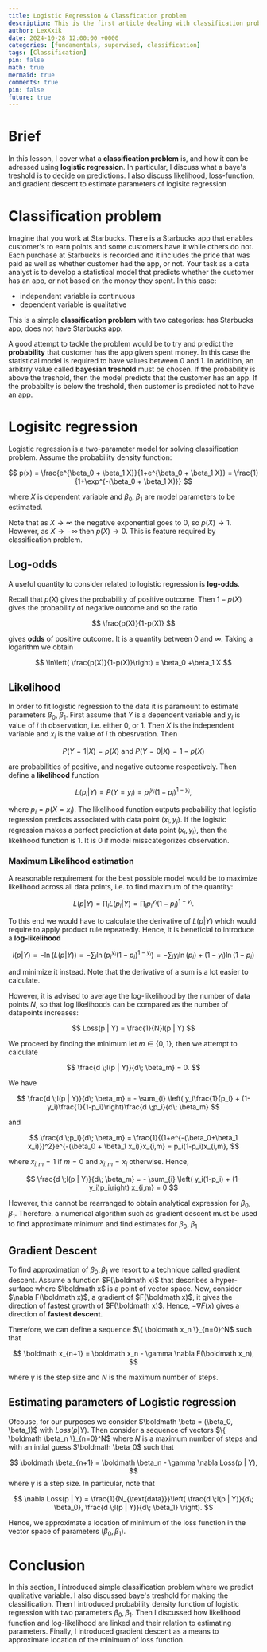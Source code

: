 ```yaml
---
title: Logistic Regression & Classfication problem
description: This is the first article dealing with classification problem and discusses logistic regression as a tool to predict qualitative variables.
author: LexXxik
date: 2024-10-28 12:00:00 +0000
categories: [fundamentals, supervised, classification]
tags: [Classification]
pin: false
math: true
mermaid: true
comments: true
pin: false
future: true
---
```


# Brief
In this lesson, I cover what a **classification problem** is, and how it can be adressed using **logistic regression**. In particular, I discuss what a baye's treshold is to decide on predictions. I also discuss likelihood, loss-function, and gradient descent to estimate parameters of logisitc regression

# Classification problem
Imagine that you work at Starbucks. There is a Starbucks app that enables customer's to earn points and some customers have it while others do not. Each purchase at Starbucks is recorded and it includes the price that was paid as well as whether customer had the app, or not. Your task as a data analyst is to develop a statistical model that predicts whether the customer has an app, or not based on the money they spent. In this case:

- independent variable is continuous
- dependent variable is qualitative

This is a simple **classification problem** with two categories: has Starbucks app, does not have Starbucks app.

A good attempt to tackle the problem would be to try and predict the **probability** that customer has the app given spent money. In this case the statistical model is required to have values between 0 and 1. In addition, an arbitrry value called **bayesian treshold** must be chosen. If the probability is above the treshold, then the model predicts that the customer has an app. If the probabilty is below the treshold, then customer is predicted not to have an app.

# Logisitc regression

Logistic regression is a two-parameter model for solving classification problem. Assume the probability density function:

$$
p(x) = \frac{e^{\beta_0 + \beta_1 X}}{1+e^{\beta_0 + \beta_1 X}} = \frac{1}{1+\exp^{-(\beta_0 + \beta_1 X)}}
$$

where $X$ is dependent variable and $\beta_0,\; \beta_1$ are model parameters to be estimated. 

Note that as $X\to \infty$ the negative exponential goes to 0, so $p(X)\to 1$. However, as $X\to - \infty$ then $p(X)\to 0$. This is feature required by classification problem.

## Log-odds

A useful quantity to consider related to logistic regression is **log-odds**. 

Recall that $p(X)$ gives the probability of positive outcome. Then $1-p(X)$ gives the probability of negative outcome and so the ratio

$$
\frac{p(X)}{1-p(X)}
$$

gives **odds** of positive outcome. It is a quantity between $0$ and $\infty$. Taking a logarithm we obtain

$$
\ln\left( \frac{p(X)}{1-p(X)}\right) = \beta_0 +\beta_1 X
$$

## Likelihood 

In order to fit logistic regression to the data it is paramount to estimate parameters $\beta_0, \; \beta_1$. First assume that $Y$ is a dependent variable and $y_i$ is value of $i$ th observation, i.e. either 0, or 1. Then $X$ is the independent variable and $x_i$ is the value of $i$ th obesrvation. Then 

$$
P(Y=1 | X) = p(X) \text{ and } P(Y=0 | X) = 1-p(X)
$$

are probabilities of positive, and negative outcome respectively. Then define a **likelihood** function

$$
L(p_i | Y) = P(Y = y_i) = p_i^{y_i} (1-p_i)^{1-y_i},
$$

where $p_i = p(X=x_i)$. The likelihood function outputs probability that logistic regression predicts associated with data point $(x_i,y_i)$. If the logistic regression makes a perfect prediction at data point $(x_i,y_i)$, then the likelihood function is 1. It is $0$ if model misscategorizes observation.

### Maximum Likelihood estimation

A reasonable requirement for the best possible model would be to maximize likelihood across all data points, i.e. to find maximum of the quantity:

$$
L(p | Y) = \prod_{i} L(p_i | Y) = \prod_{i} p_i^{y_i} (1-p_i)^{1-y_i}.
$$

To this end we would have to calculate the derivative of $L(p | Y)$ which would require to apply product rule repeatedly. Hence, it is beneficial to introduce a **log-likelihood** 

$$
l(p | Y) = - \ln (L(p | Y)) = - \sum_{i} \ln(p_i^{y_i} (1-p_i)^{1-y_i}) = - \sum_{i} y_i\ln(p_i) +  (1-y_i)\ln(1-p_i) 
$$

and minimize it instead. Note that the derivative of a sum is a lot easier to calculate. 

However, it is advised to average the log-likelihood by the number of data points $N$, so that log likelihoods can be compared as the number of datapoints increases: 

$$
Loss(p | Y) = \frac{1}{N}l(p | Y)
$$

We proceed by finding the minimum let $m\in\{ 0, 1\}$, then we attempt to calculate

$$
\frac{d \;l(p | Y)}{d\; \beta_m} = 0.
$$

We have 

$$
\frac{d \;l(p | Y)}{d\; \beta_m} = - \sum_{i} \left( y_i\frac{1}{p_i} +  (1-y_i)\frac{1}{1-p_i}\right)\frac{d \;p_i}{d\; \beta_m}
$$

and

$$
\frac{d \;p_i}{d\; \beta_m} = \frac{1}{(1+e^{-(\beta_0+\beta_1 x_i)})^2}e^{-(\beta_0 + \beta_1 x_i)}x_{i,m} = p_i(1-p_i)x_{i,m},
$$

where $x_{i,m} = 1$ if $m=0$ and $x_{i,m} = x_i$ otherwise. Hence, 

$$
\frac{d \;l(p | Y)}{d\; \beta_m} = - \sum_{i} \left( y_i(1-p_i) +  (1-y_i)p_i\right) x_{i,m} = 0
$$

However, this cannot be rearranged to obtain analytical expression for $\beta_0, \; \beta_1$. Therefore. a numerical algorithm such as gradient descent must be used to find approximate minimum and find estimates for $\beta_0, \; \beta_1$

## Gradient Descent

To find approximation of $\beta_0, \beta_1$ we resort to a technique called gradient descent. Assume a function $F(\boldmath x)$ that describes a hyper-surface where $\boldmath x$ is a point of vector space. Now, consider $\nabla F(\boldmath x)$, a gradient of $F(\boldmath x)$, it gives the direction of fastest growth of $F(\boldmath x)$. Hence, $-\nabla F(x)$ gives a direction of **fastest descent**.

Therefore, we can define a sequence $\{ \boldmath x_n \}_{n=0}^N$ such that

$$
\boldmath x_{n+1} = \boldmath x_n - \gamma \nabla F(\boldmath x_n),
$$

where $\gamma$ is the step size and $N$ is the maximum number of steps. 

## Estimating parameters of Logistic regression

Ofcouse, for our purposes we consider $\boldmath \beta = (\beta_0, \beta_1)$ with $Loss (p | Y)$. Then consider a sequence of vectors $\{ \boldmath \beta_n \}_{n=0}^N$ where $N$ is a maximum number of steps and with an intial guess $\boldmath \beta_0$ such that

$$
\boldmath \beta_{n+1} = \boldmath \beta_n - \gamma \nabla Loss(p | Y),
$$
where $\gamma$ is a step size. In particular, note that

$$
\nabla Loss(p | Y) = \frac{1}{N_{\text{data}}}\left( \frac{d \;l(p | Y)}{d\; \beta_0}, \frac{d \;l(p | Y)}{d\; \beta_1} \right).
$$

Hence, we approximate a location of minimum of the loss function in the vector space of parameters $(\beta_0, \beta_1)$.

# Conclusion
In this section, I introduced simple classification problem where we predict qualitative variable. I also discussed baye's treshold for making the classification. Then I introduced probability density function of logistic regression with two parameters $\beta_0, \beta_1$. Then I discussed how likelihood function and log-likelihood are linked and their relation to estimating parameters. Finally, I introduced gradient descent as a means to approximate location of the minimum of loss function.